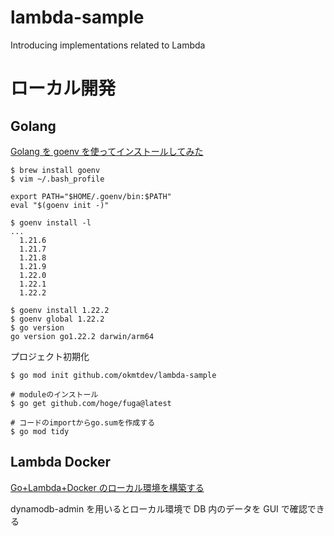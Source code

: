 # lambda-sample

Introducing implementations related to Lambda

# ローカル開発

## Golang

[Golang を goenv を使ってインストールしてみた](https://qiita.com/walkers/items/761b2a5e58849176a633)

```
$ brew install goenv
$ vim ~/.bash_profile

export PATH="$HOME/.goenv/bin:$PATH"
eval "$(goenv init -)"

$ goenv install -l
...
  1.21.6
  1.21.7
  1.21.8
  1.21.9
  1.22.0
  1.22.1
  1.22.2

$ goenv install 1.22.2
$ goenv global 1.22.2
$ go version
go version go1.22.2 darwin/arm64
```

プロジェクト初期化

```
$ go mod init github.com/okmtdev/lambda-sample

# moduleのインストール
$ go get github.com/hoge/fuga@latest

# コードのimportからgo.sumを作成する
$ go mod tidy
```

## Lambda Docker

[Go+Lambda+Docker のローカル環境を構築する](https://zenn.dev/ryohei_takagi/articles/f4d63ae991ee9c)

dynamodb-admin を用いるとローカル環境で DB 内のデータを GUI で確認できる
